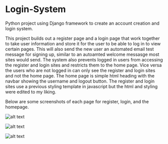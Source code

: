 # Login-System
Python project using Django framework to create an account creation and login system.

This project builds out a register page and a login page that work together to take user information and store it for the user to be able to log in to view certain pages.
This will also send the new user an automated email test message for signing up, similar to an autoamted welcome messasge most sites would send.
The system also prevents logged in users from accessing the register and login sites and restricts them to the home page. Vice versa the users who are not logged in can only see the register and login sites and not the home page.
The home page is simple html heading with the navbar showing the username and logout button.
The register and login sites use a previous styling template in javascript but the html and styling were edited to my liking.

Below are some screenshots of each page for register, login, and the homepage.

![alt text](https://imgur.com/s5JlDBz.png)

![alt text](https://imgur.com/xUlIG6r.png)

![alt text](https://imgur.com/TmQiYoo.png)

